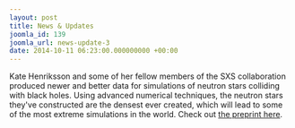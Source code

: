 ```yaml
---
layout: post
title: News & Updates
joomla_id: 139
joomla_url: news-update-3
date: 2014-10-11 06:23:00.000000000 +00:00
---
```

<p>Kate Henriksson and some of her fellow members of the SXS collaboration produced newer and better data for simulations of neutron stars colliding with black holes. Using advanced numerical techniques, the neutron stars they've constructed are the densest ever created, which will lead to some of the most extreme simulations in the world. Check out <a href="http://arxiv.org/abs/1409.7159" target="_blank">the preprint here</a>.</p>
